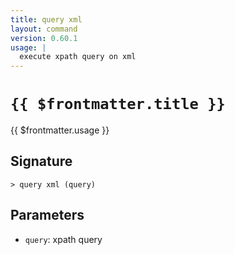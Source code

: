 ```yaml
---
title: query xml
layout: command
version: 0.60.1
usage: |
  execute xpath query on xml
---
```


# `{{ $frontmatter.title }}`

<div style='white-space: pre-wrap;'>{{ $frontmatter.usage }}</div>

## Signature

`> query xml (query)`

## Parameters

- `query`: xpath query
